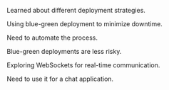 Learned about different deployment strategies.

Using blue-green deployment to minimize downtime.

Need to automate the process.

Blue-green deployments are less risky.

Exploring WebSockets for real-time communication.

Need to use it for a chat application.
